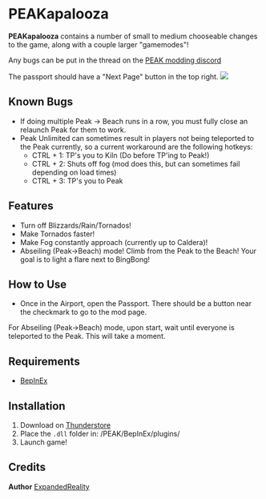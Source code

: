 # PEAKapalooza

**PEAKapalooza** contains a number of small to medium chooseable changes to the game, along with a couple larger "gamemodes"!

Any bugs can be put in the thread on the [PEAK modding discord](https://discord.gg/SAw86z24rB)

The passport should have a "Next Page" button in the top right.
![](https://i.imgur.com/4gMWXUW.png)

## Known Bugs

- If doing multiple Peak -> Beach runs in a row, you must fully close an relaunch Peak for them to work.
- Peak Unlimited can sometimes result in players not being teleported to the Peak currently, so a current workaround are the following hotkeys:
    - CTRL + 1: TP's you to Kiln (Do before TP'ing to Peak!)
    - CTRL + 2: Shuts off fog (mod does this, but can sometimes fail depending on load times)
    - CTRL + 3: TP's you to Peak

## Features

- Turn off Blizzards/Rain/Tornados!
- Make Tornados faster!
- Make Fog constantly approach (currently up to Caldera)!
- Abseiling (Peak->Beach) mode! Climb from the Peak to the Beach! Your goal is to light a flare next to BingBong!

## How to Use

- Once in the Airport, open the Passport. There should be a button near the checkmark to go to the mod page.

For Abseiling (Peak->Beach) mode, upon start, wait until everyone is teleported to the Peak. This will take a moment.

## Requirements

- [BepInEx](https://thunderstore.io/c/peak/p/BepInEx/BepInExPack_PEAK/)

## Installation

1. Download on [Thunderstore](https://thunderstore.io/c/peak/)
2. Place the `.dll` folder in: /PEAK/BepInEx/plugins/
3. Launch game!


## Credits

**Author** [ExpandedReality](https://www.youtube.com/@ExpandedRealityGame)
